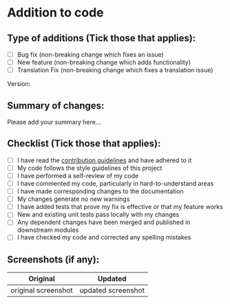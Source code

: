 # Addition to code

## Type of additions (Tick those that applies):

- [ ] Bug fix (non-breaking change which fixes an issue)
- [ ] New feature (non-breaking change which adds functionality)
- [ ] Translation Fix (non-breaking change which fixes a translation issue)

Version: <!-- 2.0.1 or based on my latest commit [dfd198b](https://github.com/KJHJason/Cultured-Downloader/commit/dfd198b11845b14ec8b3a0f09dc97a0595e0ecde) -->

## Summary of changes:

Please add your summary here...

## Checklist (Tick those that applies):

- [ ] I have read the [contribution guidelines](https://github.com/KJHJason/Cultured-Downloader/blob/main/CONTRIBUTING.md) and have adhered to it
- [ ] My code follows the style guidelines of this project
- [ ] I have performed a self-review of my code
- [ ] I have commented my code, particularly in hard-to-understand areas
- [ ] I have made corresponding changes to the documentation
- [ ] My changes generate no new warnings
- [ ] I have added tests that prove my fix is effective or that my feature works
- [ ] New and existing unit tests pass locally with my changes
- [ ] Any dependent changes have been merged and published in downstream modules
- [ ] I have checked my code and corrected any spelling mistakes

## Screenshots (if any):

<!-- This is used for comparing any changes via screenshots -->
| Original            | Updated            |
| ------------------- |:------------------:|
| original screenshot | updated screenshot |